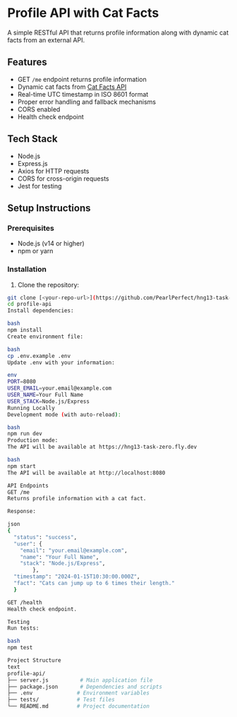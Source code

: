 # Profile API with Cat Facts

A simple RESTful API that returns profile information along with dynamic cat facts from an external API.

## Features

- GET `/me` endpoint returns profile information
- Dynamic cat facts from [Cat Facts API](https://catfact.ninja/)
- Real-time UTC timestamp in ISO 8601 format
- Proper error handling and fallback mechanisms
- CORS enabled
- Health check endpoint

## Tech Stack
- Node.js
- Express.js
- Axios for HTTP requests
- CORS for cross-origin requests
- Jest for testing

## Setup Instructions

### Prerequisites

- Node.js (v14 or higher)
- npm or yarn

### Installation

1. Clone the repository:
```bash
git clone [<your-repo-url>](https://github.com/PearlPerfect/hng13-task-zero)
cd profile-api
Install dependencies:

bash
npm install
Create environment file:

bash
cp .env.example .env
Update .env with your information:

env
PORT=8080
USER_EMAIL=your.email@example.com
USER_NAME=Your Full Name
USER_STACK=Node.js/Express
Running Locally
Development mode (with auto-reload):

bash
npm run dev
Production mode:
The API will be available at https://hng13-task-zero.fly.dev

bash
npm start
The API will be available at http://localhost:8080

API Endpoints
GET /me
Returns profile information with a cat fact.

Response:

json
{
  "status": "success",
  "user": {
    "email": "your.email@example.com",
    "name": "Your Full Name",
    "stack": "Node.js/Express",
        },
  "timestamp": "2024-01-15T10:30:00.000Z",
  "fact": "Cats can jump up to 6 times their length."
  }

GET /health
Health check endpoint.

Testing
Run tests:

bash
npm test

Project Structure
text
profile-api/
├── server.js          # Main application file
├── package.json       # Dependencies and scripts
├── .env              # Environment variables
├── tests/            # Test files
└── README.md         # Project documentation
